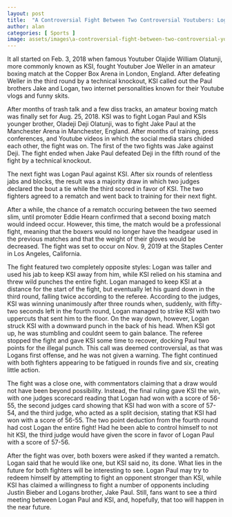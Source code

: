 ```yaml
---
layout: post
title:  "A Controversial Fight Between Two Controversial Youtubers: Logan Paul vs KSI II"
author: alan
categories: [ Sports ]
image: assets/images\a-controversial-fight-between-two-controversial-youtubers-logan-paul-vs-ksi-ii.jpg
---
```


It all started on Feb. 3, 2018 when famous Youtuber Olajide William Olatunji, more commonly known as KSI, fought Youtuber Joe Weller in an amateur boxing match at the Copper Box Arena in London, England. After defeating Weller in the third round by a technical knockout, KSI called out the Paul brothers Jake and Logan, two internet personalities known for their Youtube vlogs and funny skits. 

After months of trash talk and a few diss tracks, an amateur boxing match was finally set for Aug. 25, 2018. KSI was to fight Logan Paul and KSIs younger brother, Oladeji Deji Olatunji, was to fight Jake Paul at the Manchester Arena in Manchester, England. After months of training, press conferences, and Youtube videos in which the social media stars chided each other, the fight was on. The first of the two fights was Jake against Deji. The fight ended when Jake Paul defeated Deji in the fifth round of the fight by a technical knockout. 

 

The next fight was Logan Paul against KSI. After six rounds of relentless jabs and blocks, the result was a majority draw in which two judges declared the bout a tie while the third scored in favor of KSI. The two fighters agreed to a rematch and went back to training for their next fight.

After a while, the chance of a rematch occuring between the two seemed slim, until promoter Eddie Hearn confirmed that a second boxing match would indeed occur. However, this time, the match would be a professional fight, meaning that the boxers would no longer have the headgear used in the previous matches and that the weight of their gloves would be decreased. The fight was set to occur on Nov. 9, 2019 at the Staples Center in Los Angeles, California. 

 

 

The fight featured two completely opposite styles: Logan was taller and used his jab to keep KSI away from him, while KSI relied on his stamina and threw wild punches the entire fight. Logan managed to keep KSI at a distance for the start of the fight, but eventually let his guard down in the third round, falling twice according to the referee. According to the judges, KSI was winning unanimously after three rounds when, suddenly, with fifty-two seconds left in the fourth round, Logan managed to strike KSI with two uppercuts that sent him to the floor. On the way down, however, Logan struck KSI with a downward punch in the back of his head. When KSI got up, he was stumbling and couldnt seem to gain balance. The referee stopped the fight and gave KSI some time to recover, docking Paul two points for the illegal punch. This call was deemed controversial, as that was Logans first offense, and he was not given a warning. The fight continued with both fighters appearing to be fatigued in rounds five and six, creating little action. 

 

The fight was a close one, with commentators claiming that a draw would not have been beyond possibility. Instead, the final ruling gave KSI the win, with one judges scorecard reading that Logan had won with a score of 56-55, the second judges card showing that KSI had won with a score of 57-54, and the third judge, who acted as a split decision, stating that KSI had won with a score of 56-55. The two point deduction from the fourth round had cost Logan the entire fight! Had he been able to control himself to not hit KSI, the third judge would have given the score in favor of Logan Paul with a score of 57-56.

 

After the fight was over, both boxers were asked if they wanted a rematch. Logan said that he would like one, but KSI said no, its done. What lies in the future for both fighters will be interesting to see. Logan Paul may try to redeem himself by attempting to fight an opponent stronger than KSI, while KSI has claimed a willingness to fight a number of opponents including  Justin Bieber and Logans brother, Jake PauI. Still, fans want to see a third meeting between Logan Paul and KSI, and, hopefully, that too will happen in the near future.

 


